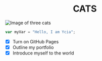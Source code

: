 # 
<h1 align="center"> CATS </h1>

![Image of three cats](https://img.freepik.com/free-photo/view-adorable-3d-cats_23-2150473725.jpg)

``` javascript
var myVar = "Hello, I am Ycia";
```
- [x] Turn on GitHub Pages
- [x] Outline my portfolio
- [x] Introduce myself to the world
